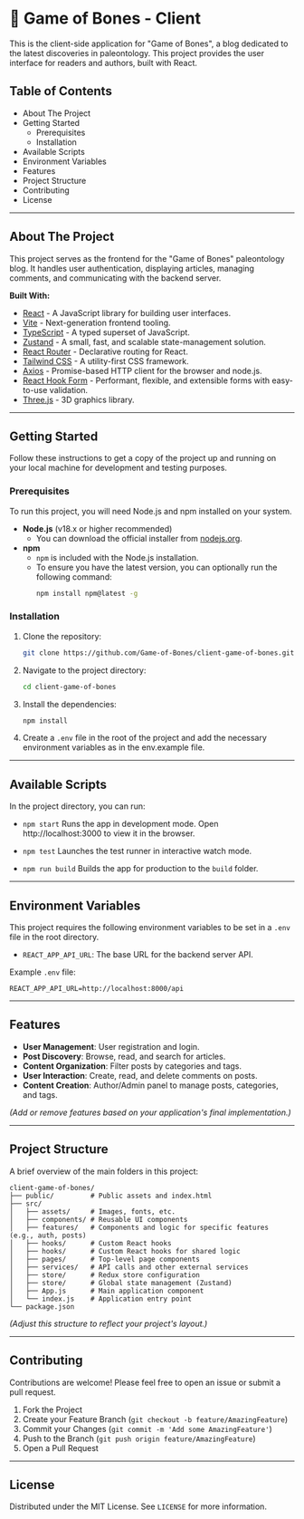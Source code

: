 # 🦴 Game of Bones - Client

This is the client-side application for "Game of Bones", a blog dedicated to the latest discoveries in paleontology. This project provides the user interface for readers and authors, built with React.

## Table of Contents

- About The Project
- Getting Started
  - Prerequisites
  - Installation
- Available Scripts
- Environment Variables
- Features
- Project Structure
- Contributing
- License

---

## About The Project

This project serves as the frontend for the "Game of Bones" paleontology blog. It handles user authentication, displaying articles, managing comments, and communicating with the backend server.

**Built With:**

*   [React](https://reactjs.org/) - A JavaScript library for building user interfaces.
*   [Vite](https://vitejs.dev/) - Next-generation frontend tooling.
*   [TypeScript](https://www.typescriptlang.org/) - A typed superset of JavaScript.
*   [Zustand](https://zustand-demo.pmnd.rs/) - A small, fast, and scalable state-management solution.
*   [React Router](https://reactrouter.com/) - Declarative routing for React.
*   [Tailwind CSS](https://tailwindcss.com/) - A utility-first CSS framework.
*   [Axios](https://axios-http.com/) - Promise-based HTTP client for the browser and node.js.
*   [React Hook Form](https://react-hook-form.com/) - Performant, flexible, and extensible forms with easy-to-use validation.
*   [Three.js](https://threejs.org/) - 3D graphics library.

---

## Getting Started

Follow these instructions to get a copy of the project up and running on your local machine for development and testing purposes.

### Prerequisites

To run this project, you will need Node.js and npm installed on your system.

*   **Node.js** (v18.x or higher recommended)
    *   You can download the official installer from [nodejs.org](https://nodejs.org/).
*   **npm**
    *   `npm` is included with the Node.js installation.
    *   To ensure you have the latest version, you can optionally run the following command:
        ```sh
        npm install npm@latest -g
        ```

### Installation

1.  Clone the repository:
    ```sh
    git clone https://github.com/Game-of-Bones/client-game-of-bones.git
    ```
2.  Navigate to the project directory:
    ```sh
    cd client-game-of-bones
    ```
3.  Install the dependencies:
    ```sh
    npm install
    ```
4.  Create a `.env` file in the root of the project and add the necessary environment variables as in the env.example file.

---

## Available Scripts

In the project directory, you can run:

*   `npm start`
    Runs the app in development mode. Open http://localhost:3000 to view it in the browser.

*   `npm test`
    Launches the test runner in interactive watch mode.

*   `npm run build`
    Builds the app for production to the `build` folder.

---

## Environment Variables

This project requires the following environment variables to be set in a `.env` file in the root directory.

*   `REACT_APP_API_URL`: The base URL for the backend server API.

Example `.env` file:
```
REACT_APP_API_URL=http://localhost:8000/api
```

---

## Features

*   **User Management**: User registration and login.
*   **Post Discovery**: Browse, read, and search for articles.
*   **Content Organization**: Filter posts by categories and tags.
*   **User Interaction**: Create, read, and delete comments on posts.
*   **Content Creation**: Author/Admin panel to manage posts, categories, and tags.

*(Add or remove features based on your application's final implementation.)*

---

## Project Structure

A brief overview of the main folders in this project:

```
client-game-of-bones/
├── public/         # Public assets and index.html
├── src/
│   ├── assets/     # Images, fonts, etc.
│   ├── components/ # Reusable UI components
│   ├── features/   # Components and logic for specific features (e.g., auth, posts)
│   ├── hooks/      # Custom React hooks
│   ├── hooks/      # Custom React hooks for shared logic
│   ├── pages/      # Top-level page components
│   ├── services/   # API calls and other external services
│   ├── store/      # Redux store configuration
│   ├── store/      # Global state management (Zustand)
│   ├── App.js      # Main application component
│   └── index.js    # Application entry point
└── package.json
```

*(Adjust this structure to reflect your project's layout.)*

---

## Contributing

Contributions are welcome! Please feel free to open an issue or submit a pull request.

1.  Fork the Project
2.  Create your Feature Branch (`git checkout -b feature/AmazingFeature`)
3.  Commit your Changes (`git commit -m 'Add some AmazingFeature'`)
4.  Push to the Branch (`git push origin feature/AmazingFeature`)
5.  Open a Pull Request

---

## License

Distributed under the MIT License. See `LICENSE` for more information.
